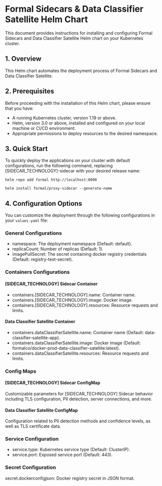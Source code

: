 # Formal Sidecars & Data Classifier Satellite Helm Chart

This document provides instructions for installing and configuring Formal Sidecars and Data Classifier Satellite Helm chart on your Kubernetes cluster.

## 1. Overview

This Helm chart automates the deployment process of Formal Sidecars and Data Classifier Satellite.

## 2. Prerequisites

Before proceeding with the installation of this Helm chart, please ensure that
you have:

- A running Kubernetes cluster, version 1.19 or above.
- Helm, version 3.0 or above, installed and configured on your local machine or
  CI/CD environment.
- Appropriate permissions to deploy resources to the desired namespace.

## 3. Quick Start

To quickly deploy the applications on your cluster with default configurations, run the following command, replacing [SIDECAR_TECHNOLOGY]-sidecar with your desired release name:

```shell
helm repo add formal http://localhost:8090

helm install formal/proxy-sidecar --generate-name
```

## 4. Configuration Options

You can customize the deployment through the following configurations in your `values.yaml` file:

### General Configurations

- namespace: The deployment namespace (Default: default).
- replicaCount: Number of replicas (Default: 1).
- imagePullSecret: The secret containing docker registry credentials (Default: registry-test-secret).

### Containers Configurations

#### [SIDECAR_TECHNOLOGY] Sidecar Container

- containers.[SIDECAR_TECHNOLOGY].name: Container name.
- containers.[SIDECAR_TECHNOLOGY].image: Docker image.
- containers.[SIDECAR_TECHNOLOGY].resources: Resource requests and limits.

#### Data Classifier Satellite Container

- containers.dataClassifierSatellite.name: Container name (Default: data-classifier-satellite-app).
- containers.dataClassifierSatellite.image: Docker image (Default: formalco/docker-prod-data-classifier-satellite:latest).
- containers.dataClassifierSatellite.resources: Resource requests and limits.

### Config Maps

#### [SIDECAR_TECHNOLOGY] Sidecar ConfigMap

Customizable parameters for [SIDECAR_TECHNOLOGY] Sidecar behavior including TLS configuration, PII detection, server connections, and more.

#### Data Classifier Satellite ConfigMap

Configuration related to PII detection methods and confidence levels, as well as TLS certificate data.

### Service Configuration

- service.type: Kubernetes service type (Default: ClusterIP).
- service.port: Exposed service port (Default: 443).

### Secret Configuration

secret.dockerconfigjson: Docker registry secret in JSON format.
